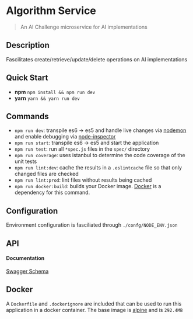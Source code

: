 # Algorithm Service 

> An AI Challenge microservice for AI implementations

## Description
Fascilitates create/retrieve/update/delete operations on AI implementations

## Quick Start
* **npm** `npm install && npm run dev`
* **yarn** `yarn && yarn run dev`

## Commands
* `npm run dev`: transpile es6 -> es5 and handle live changes via [nodemon](http://nodemon.io/) and enable debugging via [node-inspector](http://127.0.0.1:8080/?port=5858) 
* `npm run start`: transpile es6 -> es5 and start the application 
* `npm run test`: run all `*spec.js` files in the `spec/` directory
* `npm run coverage`: uses istanbul to determine the code coverage of the unit tests
* `npm run lint:dev`: cache the results in a `.eslintcache` file so that only changed files are checked  
* `npm run lint:prod`: lint files without results being cached 
* `npm run docker:build`: builds your Docker image. [Docker](https://www.docker.com/) is a dependency for this command.

## Configuration
Environment configuration is fasciliated through `./confg/NODE_ENV.json`

## API
#### Documentation
[Swagger Schema](http://petstore.swagger.io/?url=https://raw.githubusercontent.com/northwesternmutual/ai-challenge/master/algorithmService/swagger.json?token=AVjpyTf2x5v493zN6qI4ZPKyJIso0ulcks5YJma3wA%3D%3D)

## Docker
A `Dockerfile` and `.dockerignore` are included that can be used to run this application in a docker container. The base image is [alpine](https://alpinelinux.org/) and is `292.4MB`